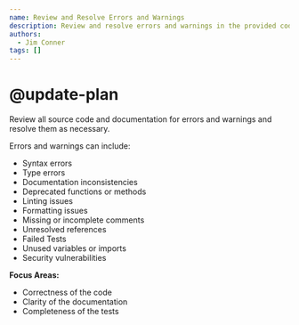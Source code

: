 ```yaml
---
name: Review and Resolve Errors and Warnings
description: Review and resolve errors and warnings in the provided code or documentation
authors:
  - Jim Conner
tags: []
---
```


# @update-plan

Review all source code and documentation for errors and warnings and resolve them as necessary.

Errors and warnings can include:
- Syntax errors
- Type errors
- Documentation inconsistencies
- Deprecated functions or methods
- Linting issues
- Formatting issues
- Missing or incomplete comments
- Unresolved references
- Failed Tests
- Unused variables or imports
- Security vulnerabilities  

**Focus Areas:**
- Correctness of the code
- Clarity of the documentation
- Completeness of the tests

